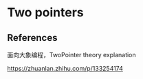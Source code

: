 # Two pointers




## References

面向大象编程，TwoPointer theory explanation

https://zhuanlan.zhihu.com/p/133254174
